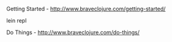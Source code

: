 Getting Started - http://www.braveclojure.com/getting-started/

  lein repl

Do Things - http://www.braveclojure.com/do-things/

  
